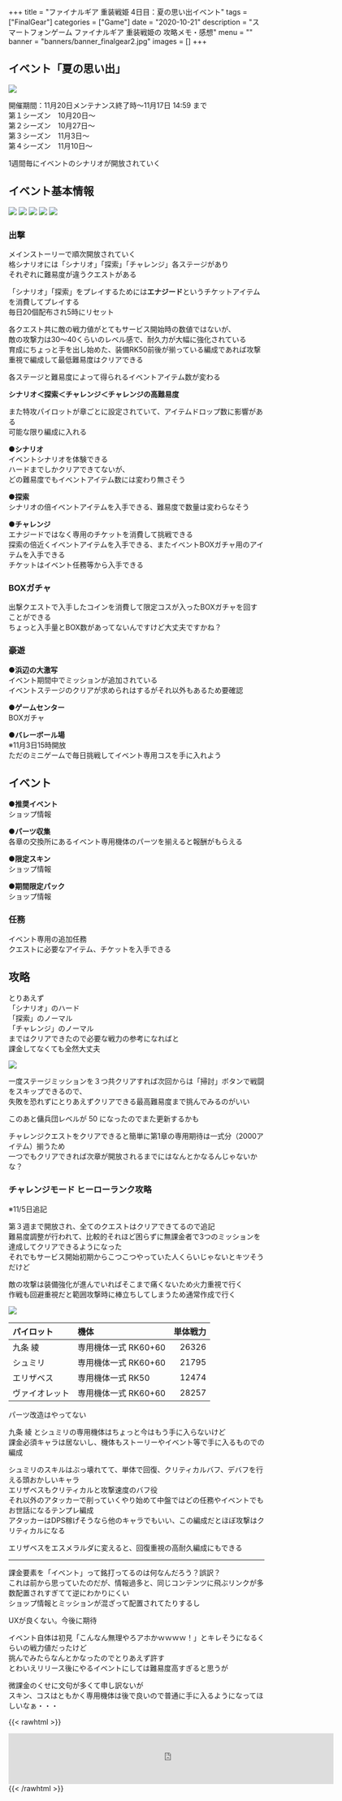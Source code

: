 +++
title = "ファイナルギア 重装戦姫 4日目：夏の思い出イベント"
tags = ["FinalGear"]
categories = ["Game"]
date = "2020-10-21"
description = "スマートフォンゲーム ファイナルギア 重装戦姫の 攻略メモ・感想"
menu = ""
banner = "banners/banner_finalgear2.jpg"
images = []
+++

<!--more-->

## イベント「夏の思い出」
<img src="/images/2020/finalgear/memory_from_summer/mfs-01.png" />  

開催期間：11月20日メンテナンス終了時～11月17日 14:59 まで  
第１シーズン　10月20日～  
第２シーズン　10月27日～  
第３シーズン　11月3日～  
第４シーズン　11月10日～  

1週間毎にイベントのシナリオが開放されていく  

## イベント基本情報 
<img src="/images/2020/finalgear/memory_from_summer/mfs-02.png" />  
<img src="/images/2020/finalgear/memory_from_summer/mfs-03.png" />  
<img src="/images/2020/finalgear/memory_from_summer/mfs-04.png" />  
<img src="/images/2020/finalgear/memory_from_summer/mfs-05.png" />  
<img src="/images/2020/finalgear/memory_from_summer/mfs-06.png" />  


### 出撃
メインストーリーで順次開放されていく  
格シナリオには「シナリオ」「探索」「チャレンジ」各ステージがあり  
それぞれに難易度が違うクエストがある  

「シナリオ」「探索」をプレイするためには**エナジード**というチケットアイテムを消費してプレイする  
毎日20個配布され5時にリセット  

各クエスト共に敵の戦力値がとてもサービス開始時の数値ではないが、  
敵の攻撃力は30～40くらいのレベル感で、耐久力が大幅に強化されている  
育成にちょっと手を出し始めた、装備RK50前後が揃っている編成であれば攻撃重視で編成して最低難易度はクリアできる  

各ステージと難易度によって得られるイベントアイテム数が変わる  

**シナリオ＜探索＜チャレンジ＜チャレンジの高難易度**  

また特攻パイロットが章ごとに設定されていて、アイテムドロップ数に影響がある  
可能な限り編成に入れる  

**●シナリオ**  
イベントシナリオを体験できる  
ハードまでしかクリアできてないが、  
どの難易度でもイベントアイテム数には変わり無さそう  

**●探索**  
シナリオの倍イベントアイテムを入手できる、難易度で数量は変わらなそう  

**●チャレンジ**  
エナジードではなく専用のチケットを消費して挑戦できる  
探索の倍近くイベントアイテムを入手できる、またイベントBOXガチャ用のアイテムを入手できる  
チケットはイベント任務等から入手できる  

### BOXガチャ  
出撃クエストで入手したコインを消費して限定コスが入ったBOXガチャを回すことができる  
ちょっと入手量とBOX数があってないんですけど大丈夫ですかね？  

### 豪遊  

**●浜辺の大激写**  
イベント期間中でミッションが追加されている  
イベントステージのクリアが求められはするがそれ以外もあるため要確認  

**●ゲームセンター**  
BOXガチャ  

**●バレーボール場**  
※11月3日15時開放  
ただのミニゲームで毎日挑戦してイベント専用コスを手に入れよう  

## イベント
**●推奨イベント**  
ショップ情報  

**●パーツ収集**  
各章の交換所にあるイベント専用機体のパーツを揃えると報酬がもらえる  

**●限定スキン**  
ショップ情報  

**●期間限定パック**  
ショップ情報  

### 任務
イベント専用の追加任務  
クエストに必要なアイテム、チケットを入手できる  

## 攻略
とりあえず  
「シナリオ」のハード  
「探索」のノーマル  
「チャレンジ」のノーマル  
まではクリアできたので必要な戦力の参考になればと  
課金してなくても全然大丈夫  

<img src="/images/2020/finalgear/memory_from_summer/mfs-07.png" />  

一度ステージミッションを３つ共クリアすれば次回からは「掃討」ボタンで戦闘をスキップできるので、  
失敗を恐れずにとりあえずクリアできる最高難易度まで挑んでみるのがいい  

このあと傭兵団レベルが 50 になったのでまた更新するかも  

チャレンジクエストをクリアできると簡単に第1章の専用期待は一式分（2000アイテム）揃うため  
一つでもクリアできれば次章が開放されるまでにはなんとかなるんじゃないかな？  

### チャレンジモード ヒーローランク攻略
※11/5日追記  

第３週まで開放され、全てのクエストはクリアできてるので追記  
難易度調整が行われて、比較的それほど困らずに無課金者で3つのミッションを達成してクリアできるようになった  
それでもサービス開始初期からこつこつやっていた人くらいじゃないとキツそうだけど  

敵の攻撃は装備強化が進んでいればそこまで痛くないため火力重視で行く  
作戦も回避重視だと範囲攻撃時に棒立ちしてしまうため通常作成で行く  

<img src="/images/2020/finalgear/memory_from_summer/mfs-08.png" />  


| パイロット | 機体 | 単体戦力 |
| :-- | :-- | --: |
| 九条 綾 | 専用機体一式 RK60+60 | 26326 |
| シュミリ | 専用機体一式 RK60+60 | 21795 |
| エリザベス | 専用機体一式 RK50 | 12474 |
| ヴァイオレット | 専用機体一式 RK60+60 | 28257 |

パーツ改造はやってない  

九条 綾 とシュミリの専用機体はちょっと今はもう手に入らないけど  
課金必須キャラは居ないし、機体もストーリーやイベント等で手に入るものでの編成  

シュミリのスキルはぶっ壊れてて、単体で回復、クリティカルバフ、デバフを行える頭おかしいキャラ  
エリザベスもクリティカルと攻撃速度のバフ役  
それ以外のアタッカーで削っていくやり始めて中盤ではどの任務やイベントでもお世話になるテンプレ編成  
アタッカーはDPS稼げそうなら他のキャラでもいい、この編成だとほぼ攻撃はクリティカルになる  

エリザベスをエスメラルダに変えると、回復重視の高耐久編成にもできる  

---

課金要素を「イベント」って銘打ってるのは何なんだろう？誤訳？  
これは前から思っていたのだが、情報過多と、同じコンテンツに飛ぶリンクが多数配置されすぎてて逆にわかりにくい  
ショップ情報とミッションが混ざって配置されてたりするし  

UXが良くない。今後に期待

イベント自体は初見「こんなん無理やろアホかｗｗｗｗ！」とキレそうになるくらいの戦力値だったけど  
挑んでみたらなんとかなったのでとりあえず許す  
とわいえリリース後にやるイベントにしては難易度高すぎると思うが  

微課金のくせに文句が多くて申し訳ないが  
スキン、コスはともかく専用機体は後で良いので普通に手に入るようになってほしいなぁ・・・  

{{< rawhtml >}} 
<div style="text-align: center;;">
<iframe src="https://rcm-fe.amazon-adsystem.com/e/cm?o=9&p=293&l=ur1&category=amazonrotate&f=ifr&linkID=d69db1f209bc15798210ca62263bede2&t=sinokyoufu-22&tracking_id=sinokyoufu-22" width="640" height="100" scrolling="no" border="0" marginwidth="0" style="border:none;" frameborder="0"></iframe>
</div>
{{< /rawhtml >}}
